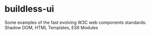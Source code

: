 # buildless-ui
Some examples of the fast evolving W3C web components standards: Shadow DOM, HTML Templates, ES6 Modules
